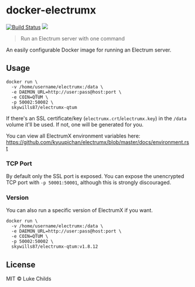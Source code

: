 
# docker-electrumx

[![Build Status](https://travis-ci.org/skywills/docker-electrumx-qtum.svg?branch=master)](https://travis-ci.org/skywills/docker-electrumx-qtum)
[![](https://images.microbadger.com/badges/image/skywills87/electrumx-qtum.svg)](https://microbadger.com/images/skywills87/electrumx-qtum)

> Run an Electrum server with one command

An easily configurable Docker image for running an Electrum server.

## Usage

```
docker run \
  -v /home/username/electrumx:/data \
  -e DAEMON_URL=http://user:pass@host:port \
  -e COIN=QTUM \
  -p 50002:50002 \
  skywills87/electrumx-qtum
```

If there's an SSL certificate/key (`electrumx.crt`/`electrumx.key`) in the `/data` volume it'll be used. If not, one will be generated for you.

You can view all ElectrumX environment variables here: https://github.com/kyuupichan/electrumx/blob/master/docs/environment.rst

### TCP Port

By default only the SSL port is exposed. You can expose the unencrypted TCP port with `-p 50001:50001`, although this is strongly discouraged.

### Version

You can also run a specific version of ElectrumX if you want.

```
docker run \
  -v /home/username/electrumx:/data \
  -e DAEMON_URL=http://user:pass@host:port \
  -e COIN=QTUM \
  -p 50002:50002 \
  skywills87/electrumx-qtum:v1.8.12
```

## License

MIT © Luke Childs
